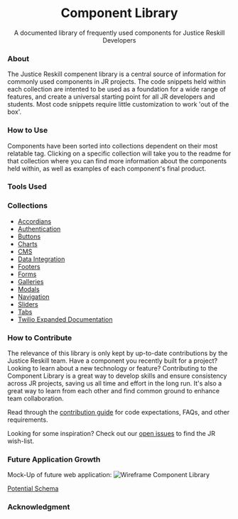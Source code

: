 <h1 align='center'> Component Library </h1>
<p align='center' weight='bold'> A documented library of frequently used components for Justice Reskill Developers </p>

### About
The Justice Reskill compenent library is a central source of information for commonly used components in JR projects. The code snippets held within each collection are intented to be used as a foundation for a wide range of features, and create a universal starting point for all JR developers and students. Most code snippets require little customization to work 'out of the box'. 

### How to Use
Components have been sorted into collections dependent on their most relatable tag. Clicking on a specific collection will take you to the readme for that collection where you can find more information about the components held within, as well as examples of each component's final product. 

### Tools Used

### Collections
- [Accordians](https://github.com/Justice-Reskill/JR-Component-Library/blob/main/Accordians/accordians.md)
- [Authentication](https://github.com/Justice-Reskill/JR-Component-Library/blob/main/Authentication/authentication.md)
- [Buttons](https://github.com/Justice-Reskill/JR-Component-Library/blob/main/Buttons/buttons.md)
- [Charts](https://github.com/Justice-Reskill/JR-Component-Library/blob/main/Charts/charts.md)
- [CMS](https://github.com/Justice-Reskill/JR-Component-Library/blob/main/CMS/cms.md)
- [Data Integration](https://github.com/Justice-Reskill/JR-Component-Library/blob/main/Data-Integration/data_integration.md)
- [Footers](https://github.com/Justice-Reskill/JR-Component-Library/blob/main/Footers/footers.md)
- [Forms](https://github.com/Justice-Reskill/JR-Component-Library/blob/main/Forms/forms.md)
- [Galleries](https://github.com/Justice-Reskill/JR-Component-Library/blob/main/Galleries/galleries.md)
- [Modals](https://github.com/Justice-Reskill/JR-Component-Library/blob/main/Modals/modals.md)
- [Navigation](https://github.com/Justice-Reskill/JR-Component-Library/blob/main/Navigation/navigation.md)
- [Sliders](https://github.com/Justice-Reskill/JR-Component-Library/blob/main/Sliders/sliders.md)
- [Tabs](https://github.com/Justice-Reskill/JR-Component-Library/blob/main/Tabs/tabs.md)
- [Twilio Expanded Documentation](https://github.com/Justice-Reskill/JR-Component-Library/blob/main/Twilio-Expanded-Documentation/twilio-expanded-docs.md)

### How to Contribute
The relevance of this library is only kept by up-to-date contributions by the Justice Reskill team. Have a component you recently built for a project? Looking to learn about a new technology or feature? Contributing to the Component Library is a great way to develop skills and ensure consistency across JR projects, saving us all time and effort in the long run. It's also a great way to learn from each other and find common ground to enhance team collaboration. 

Read through the [contribution guide](https://github.com/Justice-Reskill/JR-Component-Library/blob/main/CONTRIBUTING.md) for code expectations, FAQs, and other requirements. 

Looking for some inspiration? Check out our [open issues](https://github.com/Justice-Reskill/JR-Component-Library/issues) to find the JR wish-list. 

### Future Application Growth
Mock-Up of future web application:
![Wireframe Component Library](https://user-images.githubusercontent.com/42476338/145107713-59cb42bb-3965-423f-91c2-8c2ca170da5a.jpg)

[Potential Schema](https://lucid.app/lucidchart/708f4689-835d-42bc-ad09-90c41dd06f88/edit?invitationId=inv_4d9893f3-e88a-4d13-a4df-389217481e77)

### Acknowledgment
